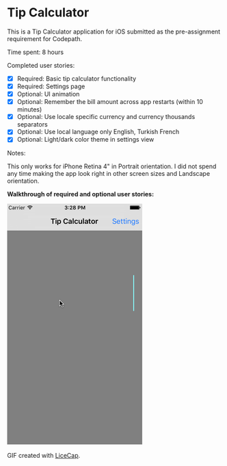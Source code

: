 Tip Calculator
==================

This is a Tip Calculator application for iOS submitted as the pre-assignment requirement for Codepath.

Time spent: 8 hours

Completed user stories:

* [x] Required: Basic tip calculator functionality
* [x] Required: Settings page
* [x] Optional: UI animation
* [x] Optional: Remember the bill amount across app restarts (within 10 minutes)
* [x] Optional: Use locale specific currency and currency thousands separators
* [x] Optional: Use local language only English, Turkish French
* [x] Optional: Light/dark color theme in settings view

Notes: 

This only works for iPhone Retina 4" in Portrait orientation. I did not spend any time making the app look right in other screen sizes and Landscape orientation.

**Walkthrough of required and optional user stories:**

![Video Walkthrough](tipcalculator.gif)


GIF created with [LiceCap](http://www.cockos.com/licecap/).

